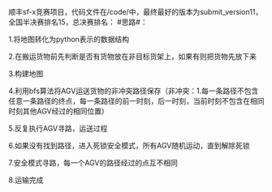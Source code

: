 顺丰sf-x竞赛项目，代码文件在/code/中，最终最好的版本为submit_version11，全国半决赛排名15，总决赛排名：
#思路#：

1.将地图转化为python表示的数据结构

2.在搬运货物前先判断是否有货物放在非目标货架上，如果有则把货物先放下来

3.构建地图

4.利用bfs算法将AGV运送货物的非冲突路径保存（非冲突：1.每一条路径不包含任意一条路径的终点，每一条路径的前一时刻，后一时刻，当前时刻不包含在相同时刻其他AGV经过的相同位置）

5.反复执行AGV寻路，运送过程

6.如果没有找到路径，进入死锁安全模式，所有AGV随机运动，直到解除死锁

7.安全模式寻路，每一个AGV的路径经过的点互不相同

8.运输完成
